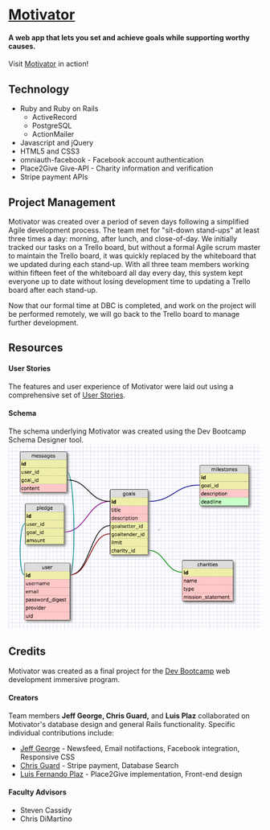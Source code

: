 # [Motivator](https://protected-refuge-11475.herokuapp.com/)
#### A web app that lets you set and achieve goals while supporting worthy causes.



Visit [Motivator](https://protected-refuge-11475.herokuapp.com/) in action!

## Technology
* Ruby and Ruby on Rails
  * ActiveRecord
  * PostgreSQL
  * ActionMailer
* Javascript and jQuery
* HTML5 and CSS3
* omniauth-facebook - Facebook account authentication
* Place2Give Give-API - Charity information and verification
* Stripe payment APIs


## Project Management
Motivator was created over a period of seven days following a simplified Agile development process. The team met for "sit-down stand-ups" at least three times a day: morning, after lunch, and close-of-day. We initially tracked our tasks on a Trello board, but without a formal Agile scrum master to maintain the Trello board, it was quickly replaced by the whiteboard that we updated during each stand-up. With all three team members working within fifteen feet of the whiteboard all day every day, this system kept everyone up to date without losing development time to updating a Trello board after each stand-up.

Now that our formal time at DBC is completed, and work on the project will be performed remotely, we will go back to the Trello board to manage further development.

## Resources
#### User Stories
The features and user experience of Motivator were laid out using a comprehensive set of
[User Stories](./planning/motivator_user_stories.md).

#### Schema
The schema underlying Motivator was created using the Dev Bootcamp Schema Designer tool.
![Databse Schema](./planning/motivator_schema_1-1.png)


## Credits
Motivator was created as a final project for the [Dev Bootcamp](http://devbootcamp.com/learn-ruby-javascript/overview/) web development immersive program.
#### Creators
Team members **Jeff George, Chris Guard,** and **Luis Plaz** collaborated on Motivator's database design and general Rails functionality. Specific individual contributions include:
* [Jeff George](http://webdevjeffus.github.io) - Newsfeed, Email notifactions, Facebook integration, Responsive CSS
* [Chris Guard](http://cguard90.github.io/) - Stripe payment, Database Search
* [Luis Fernando Plaz](http://www.luisplaz.com/) - Place2Give implementation, Front-end design


#### Faculty Advisors
* Steven Cassidy
* Chris DiMartino

